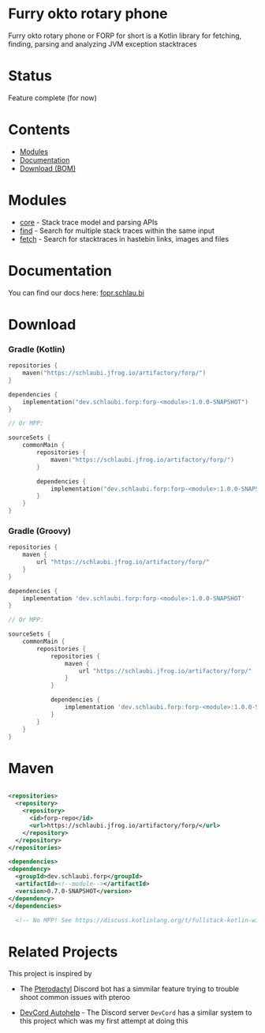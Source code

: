 # Furry okto rotary phone

Furry okto rotary phone or FORP for short is a Kotlin library for fetching, finding, parsing and
analyzing JVM exception stacktraces

# Status

Feature complete (for now)

# Contents

- [Modules](#modules)
- [Documentation](#documentation)
- [Download (BOM)](#download)

# Modules

- [core](https://github.com/DRSchlaubi/furry-okto-rotary-phone/tree/main/forp-core) - Stack trace
  model and parsing APIs
- [find](https://github.com/DRSchlaubi/furry-okto-rotary-phone/tree/main/forp-find) - Search for
  multiple stack traces within the same input
- [fetch](https://github.com/DRSchlaubi/furry-okto-rotary-phone/tree/main/forp-fetch) - Search for
  stacktraces in hastebin links, images and files

# Documentation

You can find our docs here: [fopr.schlau.bi](https://fopr.schlau.bi)

# Download

### Gradle (Kotlin)

```kotlin
repositories {
    maven("https://schlaubi.jfrog.io/artifactory/forp/")
}

dependencies {
    implementation("dev.schlaubi.forp:forp-<module>:1.0.0-SNAPSHOT")
}

// Or MPP:

sourceSets {
    commonMain {
        repositories {
            maven("https://schlaubi.jfrog.io/artifactory/forp/")
        }

        dependencies {
            implementation("dev.schlaubi.forp:forp-<module>:1.0.0-SNAPSHOT")
        }
    }
}
```

### Gradle (Groovy)

```groovy
repositories {
    maven {
        url "https://schlaubi.jfrog.io/artifactory/forp/"
    }
}

dependencies {
    implementation 'dev.schlaubi.forp:forp-<module>:1.0.0-SNAPSHOT'
}

// Or MPP:

sourceSets {
    commonMain {
        repositories {
            repositories {
                maven {
                    url "https://schlaubi.jfrog.io/artifactory/forp/"
                }
            }

            dependencies {
                implementation 'dev.schlaubi.forp:forp-<module>:1.0.0-SNAPSHOT'
            }
        }
    }
}
```

# Maven

```xml

<repositories>
  <repository>
    <repository>
      <id>forp-repo</id>
      <url>https://schlaubi.jfrog.io/artifactory/forp/</url>
    </repository>
  </repository>
</repositories>

<dependencies>
<dependency>
  <groupId>dev.schlaubi.forp</groupId>
  <artifactId><!--module--></artifactId>
  <version>0.7.0-SNAPSHOT</version>
</dependency>
</dependencies>

  <!-- No MPP! See https://discuss.kotlinlang.org/t/fullstack-kotlin-with-maven/16008/2 -->
```

# Related Projects

This project is inspired by

- The [Pterodactyl](https://github.com/pterodactyl) Discord bot has a simmilar feature trying to
  trouble shoot common issues with pteroo

- [DevCord Autohelp](https://github.com/devcordde/DevcordBot/tree/develop/src/main/kotlin/com/github/devcordde/devcordbot/core/autohelp)
  \- The Discord server `DevCord` has a similar system to this project which was my first attempt at
  doing this
